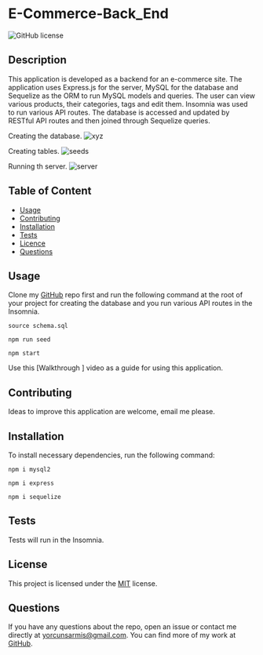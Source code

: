   # **E-Commerce-Back_End**

  ![GitHub license](https://img.shields.io/badge/license-MIT-blue.svg)
  
  ## Description 
  
  This application is developed as a backend for an e-commerce site. The application uses Express.js for the server, MySQL for the database and Sequelize as the ORM to run MySQL models and queries. The user can view various products, their categories, tags and edit them. Insomnia was used to run various API routes. The database is accessed and updated by RESTful API routes and then joined through Sequelize queries.

Creating the database.
![xyz](https://user-images.githubusercontent.com/79064464/172611703-21a1a796-216b-4f20-8fe3-1b1b750ac33d.png)

Creating tables.
![seeds](https://user-images.githubusercontent.com/79064464/172611865-c3b992e9-57d1-4dff-aebe-1bad21df10d7.png)

Running th server.
![server](https://user-images.githubusercontent.com/79064464/172611988-7b744ddc-f9f5-4bdd-bdc7-ba1fd477adfb.png)

  ## Table of Content

  * [Usage](#usage)
  * [Contributing](#contributing)
  * [Installation](#installation)
  * [Tests](#tests)
  * [Licence](#license)
  * [Questions](#questions)

  ## Usage

  Clone my [GitHub](https://github.com/orcunSarmis/E-Commerce-Back_End) repo first and run the following command at the root of your project for creating the database and you run various API routes in the Insomnia.
  ```
  source schema.sql
  ```
  ```
  npm run seed
  ```
  ```
  npm start
  ```
  Use this [Walkthrough ] video as a guide for using this application.
  
  ## Contributing

  Ideas to improve this application are welcome, email me please.

  ## Installation

  To install necessary dependencies, run the following command:
  ```
  npm i mysql2
  ```
  ```
  npm i express
  ```
  ```
  npm i sequelize
  ```
  
  ## Tests

  Tests will run in the Insomnia.
  
  ## License

   This project is licensed under the [MIT](https://choosealicense.com/licenses/mit/) license. 

  ## Questions

  If you have any questions about the repo, open an issue or contact me directly at yorcunsarmis@gmail.com. You can find more of my work at [GitHub](https://github.com/orcunSarmis/).
